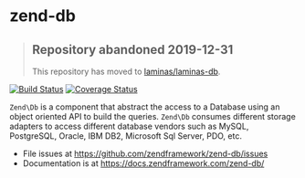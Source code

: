 # zend-db

> ## Repository abandoned 2019-12-31
>
> This repository has moved to [laminas/laminas-db](https://github.com/laminas/laminas-db).

[![Build Status](https://secure.travis-ci.org/zendframework/zend-db.svg?branch=master)](https://secure.travis-ci.org/zendframework/zend-db)
[![Coverage Status](https://coveralls.io/repos/github/zendframework/zend-db/badge.svg?branch=master)](https://coveralls.io/github/zendframework/zend-db?branch=master)

`Zend\Db` is a component that abstract the access to a Database using an object
oriented API to build the queries. `Zend\Db` consumes different storage adapters
to access different database vendors such as MySQL, PostgreSQL, Oracle, IBM DB2,
Microsoft Sql Server, PDO, etc.

- File issues at https://github.com/zendframework/zend-db/issues
- Documentation is at https://docs.zendframework.com/zend-db/
